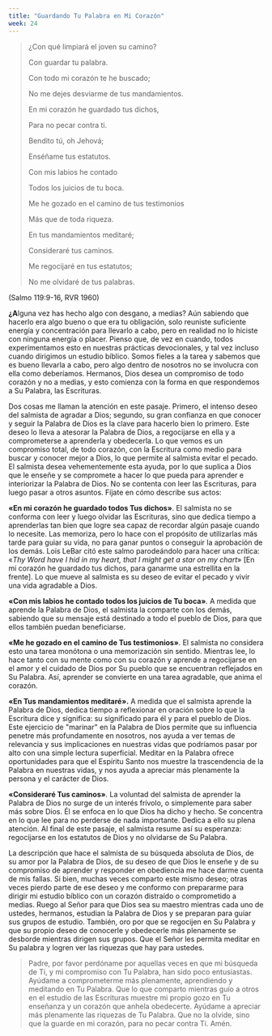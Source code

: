 ```yaml
---
title: "Guardando Tu Palabra en Mi Corazón"
week: 24
---
```


> ¿Con qué limpiará el joven su camino?
>
> Con guardar tu palabra. 
>
> Con todo mi corazón te he buscado;
>
> No me dejes desviarme de tus mandamientos. 
>
> En mi corazón he guardado tus dichos,
>
> Para no pecar contra ti. 
>
> Bendito tú, oh Jehová;
>
> Enséñame tus estatutos. 
>
> Con mis labios he contado
>
> Todos los juicios de tu boca. 
>
> Me he gozado en el camino de tus testimonios
>
> Más que de toda riqueza. 
>
> En tus mandamientos meditaré;
>
> Consideraré tus caminos. 
>
> Me regocijaré en tus estatutos;
>
> No me olvidaré de tus palabras. 

(Salmo 119:9-16, RVR 1960)

**¿A**lguna vez has hecho algo con desgano, a medias? Aún sabiendo que
hacerlo era algo bueno o que era tu obligación, solo reuniste suficiente
energía y concentración para llevarlo a cabo, pero en realidad no lo
hiciste con ninguna energía o placer. Pienso que, de vez en cuando,
todos experimentamos esto en nuestras prácticas devocionales, y tal vez
incluso cuando dirigimos un estudio bíblico. Somos fieles a la tarea y
sabemos que es bueno llevarla a cabo, pero algo dentro de nosotros no se
involucra con ella como deberíamos. Hermanos, Dios desea un compromiso
de todo corazón y no a medias, y esto comienza con la forma en que
respondemos a Su Palabra, las Escrituras.

Dos cosas me llaman la atención en este pasaje. Primero, el intenso
deseo del salmista de agradar a Dios; segundo, su gran confianza en que
conocer y seguir la Palabra de Dios es la clave para hacerlo bien lo
primero. Este deseo lo lleva a atesorar la Palabra de Dios, a
regocijarse en ella y a comprometerse a aprenderla y obedecerla. Lo que
vemos es un compromiso total, de todo corazón, con la Escritura como
medio para buscar y conocer mejor a Dios, lo que permite al salmista
evitar el pecado. El salmista desea vehementemente esta ayuda, por lo
que suplica a Dios que le enseñe y se compromete a hacer lo que pueda
para aprender e interiorizar la Palabra de Dios. No se contenta con leer
las Escrituras, para luego pasar a otros asuntos. Fíjate en cómo
describe sus actos:

**«En mi corazón he guardado todos Tus dichos»**. El salmista no se
conforma con leer y luego olvidar las Escrituras, sino que dedica tiempo
a aprenderlas tan bien que logre sea capaz de recordar algún pasaje
cuando lo necesite. Las memoriza, pero lo hace con el propósito de
utilizarlas más tarde para guiar su vida, no para ganar puntos o
conseguir la aprobación de los demás. Lois LeBar citó este salmo
parodeándolo para hacer una crítica: «*Thy Word have I hid in my heart,
that I might get a star on my chart*» \[En mi corazón he guardado tus
dichos, para ganarme una estrellita en la frente\]. Lo que mueve al
salmista es su deseo de evitar el pecado y vivir una vida agradable a
Dios.

**«Con mis labios he contado todos los juicios de Tu boca»***.* A medida
que aprende la Palabra de Dios, el salmista la comparte con los demás,
sabiendo que su mensaje está destinado a todo el pueblo de Dios, para
que ellos también puedan beneficiarse.

**«Me he gozado en el camino de Tus testimonios»***.* El salmista no
considera esto una tarea monótona o una memorización sin sentido.
Mientras lee, lo hace tanto con su mente como con su corazón y aprende a
regocijarse en el amor y el cuidado de Dios por Su pueblo que se
encuentran reflejados en Su Palabra. Así, aprender se convierte en una
tarea agradable, que anima el corazón.

**«En Tus mandamientos meditaré».** A medida que el salmista aprende la
Palabra de Dios, dedica tiempo a reflexionar en oración sobre lo que la
Escritura dice y significa: su significado para él y para el pueblo de
Dios. Este ejercicio de "marinar" en la Palabra de Dios permite que su
influencia penetre más profundamente en nosotros, nos ayuda a ver temas
de relevancia y sus implicaciones en nuestras vidas que podríamos pasar
por alto con una simple lectura superficial. Meditar en la Palabra
ofrece oportunidades para que el Espíritu Santo nos muestre la
trascendencia de la Palabra en nuestras vidas, y nos ayuda a apreciar
más plenamente la persona y el carácter de Dios.

**«Consideraré Tus caminos»***.* La voluntad del salmista de aprender la
Palabra de Dios no surge de un interés frívolo, o simplemente para saber
más sobre Dios. Él se enfoca en lo que Dios ha dicho y hecho. Se
concentra en lo que lee para no perderse de nada importante. Dedica a
ello su plena atención. Al final de este pasaje, el salmista resume así
su esperanza: regocijarse en los estatutos de Dios y no olvidarse de Su
Palabra.

La descripción que hace el salmista de su búsqueda absoluta de Dios, de
su amor por la Palabra de Dios, de su deseo de que Dios le enseñe y de
su compromiso de aprender y responder en obediencia me hace darme cuenta
de mis fallas. Si bien, muchas veces comparto este mismo deseo; otras
veces pierdo parte de ese deseo y me conformo con prepararme para
dirigir mi estudio bíblico con un corazón distraído o comprometido a
medias. Ruego al Señor para que Dios sea su maestro mientras cada uno de
ustedes, hermanos, estudian la Palabra de Dios y se preparan para guiar
sus grupos de estudio. También, oro por que se regocijen en Su Palabra y
que su propio deseo de conocerle y obedecerle más plenamente se desborde
mientras dirigen sus grupos. Que el Señor les permita meditar en Su
palabra y logren ver las riquezas que hay para ustedes.

> Padre, por favor perdóname por aquellas veces en que mi búsqueda de
> Ti, y mi compromiso con Tu Palabra, han sido poco entusiastas. Ayúdame
> a comprometerme más plenamente, aprendiendo y meditando en Tu Palabra.
> Que lo que comparto mientras guío a otros en el estudio de las
> Escrituras muestre mi propio gozo en Tu enseñanza y un corazón que
> anhela obedecerte. Ayúdame a apreciar más plenamente las riquezas de
> Tu Palabra. Que no la olvide, sino que la guarde en mi corazón, para
> no pecar contra Ti. Amén.
